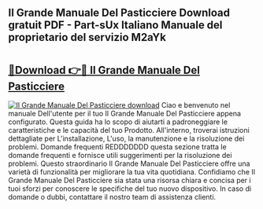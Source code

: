 ## Il Grande Manuale Del Pasticciere Download gratuit PDF - Part-sUx Italiano Manuale del proprietario del servizio M2aYk

# <h2><a href="http://dfdhwjf.blite.top/?on=Il+Grande+Manuale+Del+Pasticciere">🔗Download 👉🔴 Il Grande Manuale Del Pasticciere</a></h2>

[![Il Grande Manuale Del Pasticciere download](https://i.imgur.com/lujVjoI.png)](http://dfdhwjf.blite.top/?on=Il+Grande+Manuale+Del+Pasticciere)
Ciao e benvenuto nel manuale Dell'utente per il tuo Il Grande Manuale Del Pasticciere appena configurato. Questa guida ha lo scopo di aiutarti a padroneggiare le caratteristiche e le capacità del tuo Prodotto. All'interno, troverai istruzioni dettagliate per L'installazione, L'uso, la manutenzione e la risoluzione dei problemi. Domande frequenti REDDDDDDD questa sezione tratta le domande frequenti e fornisce utili suggerimenti per la risoluzione dei problemi. Questo straordinario Il Grande Manuale Del Pasticciere offre una varietà di funzionalità per migliorare la tua vita quotidiana. Confidiamo che Il Grande Manuale Del Pasticciere sia stata una risorsa chiara e concisa per i tuoi sforzi per conoscere le specifiche del tuo nuovo dispositivo. In caso di domande o dubbi, contattare il nostro team di assistenza clienti.

